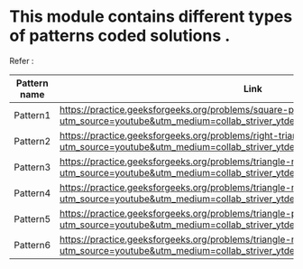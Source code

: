 # This module contains different types of patterns coded solutions .

Refer :

| Pattern name | Link |
| ------------ | ---- |
| Pattern1 | https://practice.geeksforgeeks.org/problems/square-pattern/1?utm_source=youtube&utm_medium=collab_striver_ytdescription&utm_campaign=pattern_1 |
| Pattern2 | https://practice.geeksforgeeks.org/problems/right-triangle/1?utm_source=youtube&utm_medium=collab_striver_ytdescription&utm_campaign=pattern_2 |
| Pattern3 | https://practice.geeksforgeeks.org/problems/triangle-number/1?utm_source=youtube&utm_medium=collab_striver_ytdescription&utm_campaign=pattern_3 |
| Pattern4 | https://practice.geeksforgeeks.org/problems/triangle-number-1661428795/1?utm_source=youtube&utm_medium=collab_striver_ytdescription&utm_campaign=pattern_4 |
| Pattern5 | https://practice.geeksforgeeks.org/problems/triangle-pattern/1?utm_source=youtube&utm_medium=collab_striver_ytdescription&utm_campaign=pattern_5 |
| Pattern6 | https://practice.geeksforgeeks.org/problems/triangle-number-1661489840/1?utm_source=youtube&utm_medium=collab_striver_ytdescription&utm_campaign=pattern_6 |